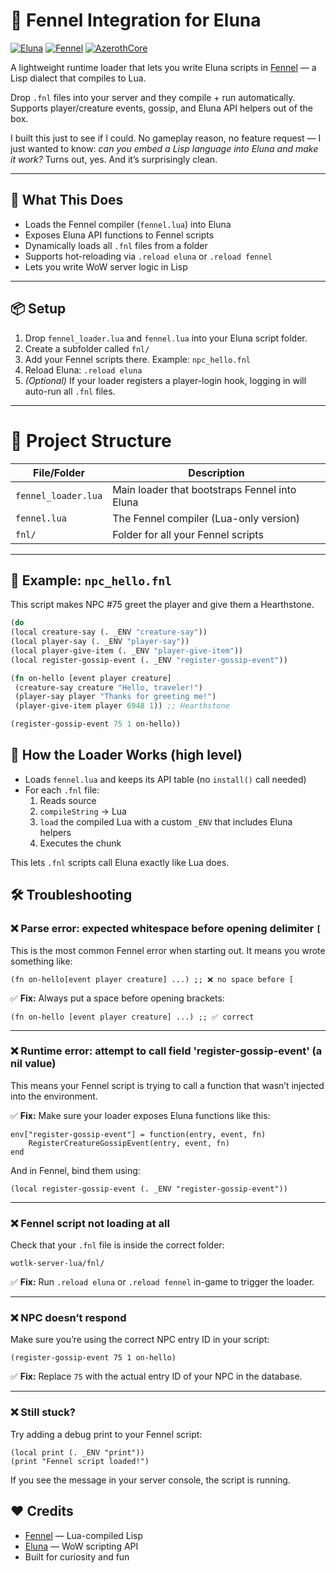 # 🧠 Fennel Integration for Eluna
[![Eluna](https://img.shields.io/badge/Eluna-Scripting-blue?logo=lua)](https://github.com/azerothcore/eluna)
[![Fennel](https://img.shields.io/badge/Fennel-Lisp%20for%20Lua-green?logo=lisp)](https://fennel-lang.org)
[![AzerothCore](https://img.shields.io/badge/AzerothCore-WoW%20Server-red?logo=worldofwarcraft)](https://github.com/azerothcore/azerothcore-wotlk)


A lightweight runtime loader that lets you write Eluna scripts in [Fennel](https://fennel-lang.org/) — a Lisp dialect that compiles to Lua.

Drop `.fnl` files into your server and they compile + run automatically. Supports player/creature events, gossip, and Eluna API helpers out of the box.

I built this just to see if I could. No gameplay reason, no feature request — I just wanted to know: *can you embed a Lisp language into Eluna and make it work?* Turns out, yes. And it’s surprisingly clean.

---

## 🚀 What This Does

- Loads the Fennel compiler (`fennel.lua`) into Eluna
- Exposes Eluna API functions to Fennel scripts
- Dynamically loads all `.fnl` files from a folder
- Supports hot-reloading via `.reload eluna` or `.reload fennel`
- Lets you write WoW server logic in Lisp

---

## 📦 Setup

1. Drop `fennel_loader.lua` and `fennel.lua` into your Eluna script folder.
2. Create a subfolder called `fnl/`
3. Add your Fennel scripts there. Example: `npc_hello.fnl`
4. Reload Eluna: `.reload eluna`
5. *(Optional)* If your loader registers a player-login hook, logging in will auto-run all `.fnl` files.

---

# 📁 Project Structure

| File/Folder        | Description                                      |
|-------------------|--------------------------------------------------|
| `fennel_loader.lua` | Main loader that bootstraps Fennel into Eluna   |
| `fennel.lua`        | The Fennel compiler (Lua-only version)         |
| `fnl/`              | Folder for all your Fennel scripts             |

---

## 🧪 Example: `npc_hello.fnl`

This script makes NPC #75 greet the player and give them a Hearthstone.

```clojure
(do
(local creature-say (. _ENV "creature-say"))
(local player-say (. _ENV "player-say"))
(local player-give-item (. _ENV "player-give-item"))
(local register-gossip-event (. _ENV "register-gossip-event"))

(fn on-hello [event player creature]
 (creature-say creature "Hello, traveler!")
 (player-say player "Thanks for greeting me!")
 (player-give-item player 6948 1)) ;; Hearthstone

(register-gossip-event 75 1 on-hello))
```

## 🔧 How the Loader Works (high level)

- Loads `fennel.lua` and keeps its API table (no `install()` call needed)  
- For each `.fnl` file:  
  1. Reads source  
  2. `compileString` → Lua  
  3. `load` the compiled Lua with a custom `_ENV` that includes Eluna helpers  
  4. Executes the chunk  

This lets `.fnl` scripts call Eluna exactly like Lua does.


## 🛠️ Troubleshooting

### ❌ Parse error: expected whitespace before opening delimiter `[`
This is the most common Fennel error when starting out. It means you wrote something like:

~~~
(fn on-hello[event player creature] ...) ;; ❌ no space before [
~~~

✅ **Fix:** Always put a space before opening brackets:

~~~
(fn on-hello [event player creature] ...) ;; ✅ correct
~~~

---

### ❌ Runtime error: attempt to call field 'register-gossip-event' (a nil value)
This means your Fennel script is trying to call a function that wasn’t injected into the environment.

✅ **Fix:** Make sure your loader exposes Eluna functions like this:

~~~
env["register-gossip-event"] = function(entry, event, fn)
    RegisterCreatureGossipEvent(entry, event, fn)
end
~~~

And in Fennel, bind them using:

~~~
(local register-gossip-event (. _ENV "register-gossip-event"))
~~~

---

### ❌ Fennel script not loading at all
Check that your `.fnl` file is inside the correct folder:

~~~
wotlk-server-lua/fnl/
~~~

✅ **Fix:** Run `.reload eluna` or `.reload fennel` in-game to trigger the loader.

---

### ❌ NPC doesn’t respond
Make sure you’re using the correct NPC entry ID in your script:

~~~
(register-gossip-event 75 1 on-hello)
~~~

✅ **Fix:** Replace `75` with the actual entry ID of your NPC in the database.

---

### ❌ Still stuck?
Try adding a debug print to your Fennel script:

~~~
(local print (. _ENV "print"))
(print "Fennel script loaded!")
~~~

If you see the message in your server console, the script is running.


## ❤️ Credits

- [Fennel](https://fennel-lang.org) — Lua-compiled Lisp  
- [Eluna](https://github.com/azerothcore/eluna) — WoW scripting API  
- Built for curiosity and fun 




